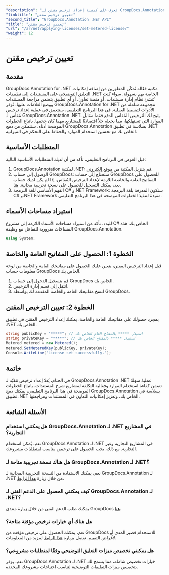 ```yaml
---
"description": "تعرف على كيفية إعداد ترخيص مقنن لـ GroupDocs.Annotation .NET لاستخدام الموارد وإمكانيات التعليق التوضيحي على المستندات في تطبيقات .NET الخاصة بك."
"linktitle": "تعيين ترخيص مقنن"
"second_title": "GroupDocs.Annotation .NET API"
"title": "تعيين ترخيص مقنن"
"url": "/ar/net/applying-licenses/set-metered-license/"
"weight": 12
---
```


# تعيين ترخيص مقنن

## مقدمة
GroupDocs.Annotation for .NET مكتبة فعّالة تُمكّن المطورين من إضافة إمكانيات التعليق التوضيحي على المستندات إلى تطبيقات .NET الخاصة بهم بسهولة. سواء كنت تُنشئ نظام إدارة مستندات، أو منصة تعاون، أو أي تطبيق يتضمن مراجعة المستندات ووضع العلامات عليها، تُوفر GroupDocs.Annotation for .NET مجموعة شاملة من الأدوات لتبسيط العملية.
في هذا البرنامج التعليمي، سنتعمق في عملية إعداد ترخيص مُقاس لـ GroupDocs.Annotation .NET. يتيح لك الترخيص المُقاس الدفع فقط مقابل الموارد التي تستهلكها، مما يجعله حلاً اقتصاديًا للمشاريع مهما كان حجمها. باتباع الخطوات الموضحة أدناه، ستتمكن من دمج GroupDocs.Annotation بسلاسة في تطبيق .NET الخاص بك مع تحسين استخدام الموارد والحفاظ على التحكم في الميزانية.
## المتطلبات الأساسية
قبل الغوص في البرنامج التعليمي، تأكد من أن لديك المتطلبات الأساسية التالية:
1. GroupDocs.Annotation لمكتبة .NET: قم بتنزيل المكتبة من [موقع إلكتروني](https://releases.groupdocs.com/annotation/net/).
2. الوصول إلى حساب GroupDocs: ستحتاج إلى حساب GroupDocs للحصول على المفاتيح العامة والخاصة اللازمة لإعداد الترخيص المُقاس. إذا لم يكن لديك حساب بعد، يمكنك التسجيل للحصول على نسخة تجريبية مجانية. [هنا](https://releases.groupdocs.com/).
3. الفهم الأساسي للغة البرمجة C# و.NET Framework: ستكون المعرفة بلغة البرمجة C# و.NET Framework مفيدة لتنفيذ الخطوات الموضحة في هذا البرنامج التعليمي.

## استيراد مساحات الأسماء
للبدء، تأكد من استيراد مساحات الأسماء اللازمة إلى مشروع C# الخاص بك. هذه المساحات ضرورية للتفاعل مع وظيفة GroupDocs.Annotation.
```csharp
using System;
```
## الخطوة 1: الحصول على المفاتيح العامة والخاصة
قبل إعداد الترخيص المقنن، يتعين عليك الحصول على مفاتيحك العامة والخاصة من لوحة معلومات حساب GroupDocs الخاص بك.
1. قم بتسجيل الدخول إلى حساب GroupDocs الخاص بك.
2. انتقل إلى قسم إدارة الترخيص.
3. انسخ مفاتيحك العامة والخاصة المقدمة لك بواسطة GroupDocs.
## الخطوة 2: تعيين الترخيص المقنن
بمجرد حصولك على مفاتيحك العامة والخاصة، يمكنك إعداد الترخيص المقنن في تطبيق .NET الخاص بك.
```csharp
string publicKey = "*****"; // استبدل ***** بالمفتاح العام الخاص بك
string privateKey = "*****"; // استبدل ***** بالمفتاح الخاص بك
Metered metered = new Metered();
metered.SetMeteredKey(publicKey, privateKey);
Console.WriteLine("License set successfully.");
```

## خاتمة
في الختام، يُعدّ إعداد ترخيص مُقيّد لـ GroupDocs.Annotation .NET عمليةً سهلةً تضمن كفاءة استخدام الموارد وفعالية التكلفة لمشاريع شرح المستندات. باتباع الخطوات الموضحة في هذا البرنامج التعليمي، يمكنك دمج GroupDocs.Annotation بسلاسة في تطبيق .NET الخاص بك، وتعزيز إمكانيات التعاون في المستندات ومراجعتها.
## الأسئلة الشائعة
### هل يمكنني استخدام GroupDocs.Annotation لـ .NET في المشاريع التجارية؟
نعم، يُمكن استخدام GroupDocs.Annotation لـ .NET في المشاريع التجارية وغير التجارية. مع ذلك، يجب الحصول على ترخيص مناسب لمتطلبات مشروعك.
### هل هناك نسخة تجريبية متاحة لـ GroupDocs.Annotation لـ .NET؟
نعم، يمكنك الاستفادة من النسخة التجريبية المجانية لـ GroupDocs.Annotation لـ .NET من خلال زيارة [هذا الرابط](https://releases.groupdocs.com/).
### كيف يمكنني الحصول على الدعم الفني لـ GroupDocs.Annotation لـ .NET؟
يمكنك طلب الدعم الفني من خلال زيارة منتدى GroupDocs [هنا](https://forum.groupdocs.com/c/annotation/10).
### هل هناك أي خيارات ترخيص مؤقتة متاحة؟
نعم، يمكنك الحصول على ترخيص مؤقت من GroupDocs للاستخدام قصير المدى أو لأغراض التقييم. تفضل بزيارة [هذا الرابط](https://purchase.groupdocs.com/temporary-license/) لمزيد من المعلومات.
### هل يمكنني تخصيص ميزات التعليق التوضيحي وفقًا لمتطلبات مشروعي؟
نعم، يوفر GroupDocs.Annotation لـ .NET خيارات تخصيص شاملة، مما يسمح لك بتخصيص ميزات التعليقات التوضيحية لتناسب احتياجات مشروعك المحددة.